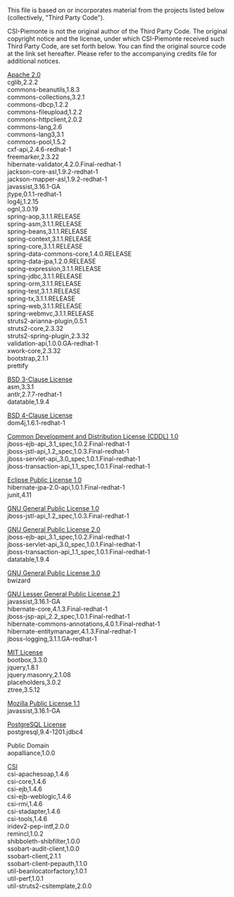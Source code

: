 This file is based on or incorporates material from the projects listed below
(collectively, "Third Party Code").

CSI-Piemonte is not the original author of the Third Party Code.
The original copyright notice and the license, under which CSI-Piemonte received such Third Party Code,
are set forth below. You can find the original source code at the link set hereafter.
Please refer to the accompanying credits file for additional notices.

[Apache 2.0](../lib/third-party-licenses/APACHE%202.0-LICENSE.txt)\
cglib,2.2.2\
commons-beanutils,1.8.3\
commons-collections,3.2.1\
commons-dbcp,1.2.2\
commons-fileupload,1.2.2\
commons-httpclient,2.0.2\
commons-lang,2.6\
commons-lang3,3.1\
commons-pool,1.5.2\
cxf-api,2.4.6-redhat-1\
freemarker,2.3.22\
hibernate-validator,4.2.0.Final-redhat-1\
jackson-core-asl,1.9.2-redhat-1\
jackson-mapper-asl,1.9.2-redhat-1\
javassist,3.16.1-GA\
jtype,0.1.1-redhat-1\
log4j,1.2.15\
ognl,3.0.19\
spring-aop,3.1.1.RELEASE\
spring-asm,3.1.1.RELEASE\
spring-beans,3.1.1.RELEASE\
spring-context,3.1.1.RELEASE\
spring-core,3.1.1.RELEASE\
spring-data-commons-core,1.4.0.RELEASE\
spring-data-jpa,1.2.0.RELEASE\
spring-expression,3.1.1.RELEASE\
spring-jdbc,3.1.1.RELEASE\
spring-orm,3.1.1.RELEASE\
spring-test,3.1.1.RELEASE\
spring-tx,3.1.1.RELEASE\
spring-web,3.1.1.RELEASE\
spring-webmvc,3.1.1.RELEASE\
struts2-arianna-plugin,0.5.1\
struts2-core,2.3.32\
struts2-spring-plugin,2.3.32\
validation-api,1.0.0.GA-redhat-1\
xwork-core,2.3.32\
bootstrap,2.1.1\
prettify

[BSD 3-Clause License](../lib/third-party-licenses/BSD%203-CLAUSE-LICENSE.txt)\
asm,3.3.1\
antlr,2.7.7-redhat-1\
datatable,1.9.4

[BSD 4-Clause License](../lib/third-party-licenses/BSD%204-CLAUSE-LICENSE.txt)\
dom4j,1.6.1-redhat-1

[Common Development and Distribution License (CDDL) 1.0](../lib/third-party-licenses/CDDL%201.0-LICENSE.txt)\
jboss-ejb-api_3.1_spec,1.0.2.Final-redhat-1\
jboss-jstl-api_1.2_spec,1.0.3.Final-redhat-1\
jboss-servlet-api_3.0_spec,1.0.1.Final-redhat-1\
jboss-transaction-api_1.1_spec,1.0.1.Final-redhat-1

[Eclipse Public License 1.0](../lib/third-party-licenses/EPL%201.0-LICENSE.txt)\
hibernate-jpa-2.0-api,1.0.1.Final-redhat-1\
junit,4.11

[GNU General Public License 1.0](../lib/third-party-licenses/GPL%201.0.txt)\
jboss-jstl-api_1.2_spec,1.0.3.Final-redhat-1

[GNU General Public License 2.0](../lib/third-party-licenses/GPL%202.0.txt)\
jboss-ejb-api_3.1_spec,1.0.2.Final-redhat-1\
jboss-servlet-api_3.0_spec,1.0.1.Final-redhat-1\
jboss-transaction-api_1.1_spec,1.0.1.Final-redhat-1\
datatable,1.9.4

[GNU General Public License 3.0](../lib/third-party-licenses/GPL%203.0-LICENSE.txt)\
bwizard

[GNU Lesser General Public License 2.1](../lib/third-party-licenses/LGPL%202.1-LICENSE.txt)\
javassist,3.16.1-GA\
hibernate-core,4.1.3.Final-redhat-1\
jboss-jsp-api_2.2_spec,1.0.1.Final-redhat-1\
hibernate-commons-annotations,4.0.1.Final-redhat-1\
hibernate-entitymanager,4.1.3.Final-redhat-1\
jboss-logging,3.1.1.GA-redhat-1

[MIT License](../lib/third-party-licenses/MIT-LICENSE.txt)\
bootbox,3.3.0\
jquery,1.8.1\
jquery.masonry,2.1.08\
placeholders,3.0.2\
ztree,3.5.12

[Mozilla Public License 1.1](../lib/third-party-licenses/MPL%201.1-LICENSE.txt)\
javassist,3.16.1-GA

[PostgreSQL License](../lib/third-party-licenses/POSTGRESQL-LICENSE.txt)\
postgresql,9.4-1201.jdbc4

Public Domain\
aopalliance,1.0.0


[CSI](../lib/third-party-licenses/CSI.txt)\
csi-apachesoap,1.4.6\
csi-core,1.4.6\
csi-ejb,1.4.6\
csi-ejb-weblogic,1.4.6\
csi-rmi,1.4.6\
csi-stadapter,1.4.6\
csi-tools,1.4.6\
iridev2-pep-intf,2.0.0\
remincl,1.0.2\
shibboleth-shibfilter,1.0.0\
ssobart-audit-client,1.0.0\
ssobart-client,2.1.1\
ssobart-client-pepauth,1.1.0\
util-beanlocatorfactory,1.0.1\
util-perf,1.0.1\
util-struts2-csitemplate,2.0.0
